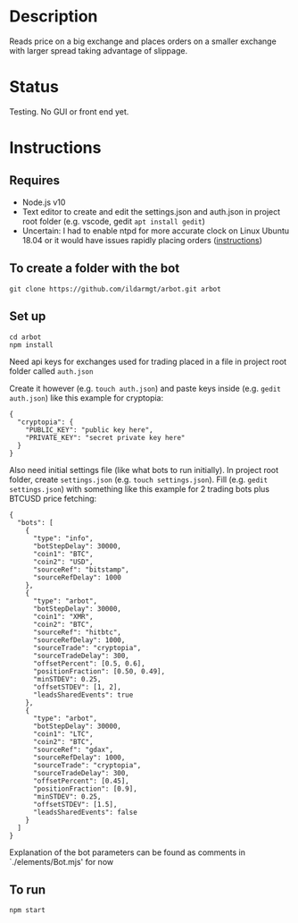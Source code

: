 # Description

  Reads price on a big exchange and places orders on a smaller exchange with larger spread taking advantage of slippage.

# Status

  Testing. No GUI or front end yet.

# Instructions

  ## Requires

  * Node.js v10
  * Text editor to create and edit the settings.json and auth.json in project root folder (e.g. vscode, gedit `apt install gedit`)
  * Uncertain: I had to enable ntpd for more accurate clock on Linux Ubuntu 18.04 or it would have issues rapidly placing orders ([instructions](https://www.digitalocean.com/community/tutorials/how-to-set-up-time-synchronization-on-ubuntu-16-04))

  ## To create a folder with the bot

    git clone https://github.com/ildarmgt/arbot.git arbot

  ## Set up

    cd arbot
    npm install

  Need api keys for exchanges used for trading placed in a file in project root folder called `auth.json`

  Create it however (e.g. `touch auth.json`) and paste keys inside (e.g. `gedit auth.json`) like this example for cryptopia:

    {
      "cryptopia": {
        "PUBLIC_KEY": "public key here",
        "PRIVATE_KEY": "secret private key here"
      }
    }

  Also need initial settings file (like what bots to run initially).
  In project root folder, create `settings.json` (e.g. `touch settings.json`).
  Fill (e.g. `gedit settings.json`) with something like this example for 2 trading bots plus BTCUSD price fetching:

    {
      "bots": [
        {
          "type": "info",
          "botStepDelay": 30000,
          "coin1": "BTC",
          "coin2": "USD",
          "sourceRef": "bitstamp",
          "sourceRefDelay": 1000
        },
        {
          "type": "arbot",
          "botStepDelay": 30000,
          "coin1": "XMR",
          "coin2": "BTC",
          "sourceRef": "hitbtc",
          "sourceRefDelay": 1000,
          "sourceTrade": "cryptopia",
          "sourceTradeDelay": 300,
          "offsetPercent": [0.5, 0.6],
          "positionFraction": [0.50, 0.49],
          "minSTDEV": 0.25,
          "offsetSTDEV": [1, 2],
          "leadsSharedEvents": true
        },
        {
          "type": "arbot",
          "botStepDelay": 30000,
          "coin1": "LTC",
          "coin2": "BTC",
          "sourceRef": "gdax",
          "sourceRefDelay": 1000,
          "sourceTrade": "cryptopia",
          "sourceTradeDelay": 300,
          "offsetPercent": [0.45],
          "positionFraction": [0.9],
          "minSTDEV": 0.25,
          "offsetSTDEV": [1.5],
          "leadsSharedEvents": false
        }
      ]
    }

  Explanation of the bot parameters can be found as comments in `./elements/Bot.mjs' for now

  ## To run

  `npm start`





